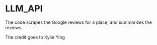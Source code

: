# LLM_API

The code scrapes the Google reviews for a place, and summarizes the reviews.

The credit goes to Kylie Ying
